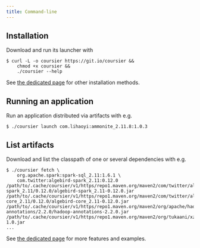 ```yaml
---
title: Command-line
---
```


## Installation

Download and run its launcher with
```
$ curl -L -o coursier https://git.io/coursier &&
    chmod +x coursier &&
    ./coursier --help
```

See [the dedicated page](cli-intro.md) for other installation methods.

## Running an application

Run an application distributed via artifacts with e.g.
```
$ ./coursier launch com.lihaoyi:ammonite_2.11.8:1.0.3
```

## List artifacts

Download and list the classpath of one or several dependencies with e.g.
```
$ ./coursier fetch \
    org.apache.spark:spark-sql_2.11:1.6.1 \
    com.twitter:algebird-spark_2.11:0.12.0
/path/to/.cache/coursier/v1/https/repo1.maven.org/maven2/com/twitter/algebird-spark_2.11/0.12.0/algebird-spark_2.11-0.12.0.jar
/path/to/.cache/coursier/v1/https/repo1.maven.org/maven2/com/twitter/algebird-core_2.11/0.12.0/algebird-core_2.11-0.12.0.jar
/path/to/.cache/coursier/v1/https/repo1.maven.org/maven2/org/apache/hadoop/hadoop-annotations/2.2.0/hadoop-annotations-2.2.0.jar
/path/to/.cache/coursier/v1/https/repo1.maven.org/maven2/org/tukaani/xz/1.0/xz-1.0.jar
...
```

See [the dedicated page](cli-intro.md) for more features and examples.
